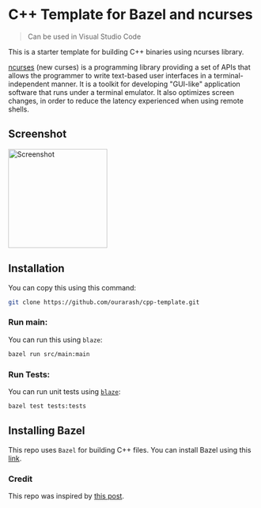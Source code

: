 # C++ Template for Bazel and ncurses

> Can be used in Visual Studio Code

This is a starter template for building C++ binaries using ncurses library.

[ncurses](http://tldp.org/HOWTO/NCURSES-Programming-HOWTO/index.html) (new curses) is a programming library providing a set of APIs that allows the programmer to write text-based user interfaces in a terminal-independent manner. It is a toolkit for developing "GUI-like" application software that runs under a terminal emulator. It also optimizes screen changes, in order to reduce the latency experienced when using remote shells.

## Screenshot

<img alt="Screenshot" src="https://raw.githubusercontent.com/ourarash/ncurses_hello_world/master/screenshot.gif" width="200">

## Installation

You can copy this using this command:

```bash
git clone https://github.com/ourarash/cpp-template.git
```


### Run main:

You can run this using `blaze`:

```bash
bazel run src/main:main
```

### Run Tests:

You can run unit tests using [`blaze`](installing-bazel):

```bash
bazel test tests:tests
```

## Installing Bazel

This repo uses `Bazel` for building C++ files.
You can install Bazel using this [link](https://docs.bazel.build/versions/master/install.html).

### Credit

This repo was inspired by [this post](https://www.ratanparai.com/c++/writing-unit-tests-with-bazel/).
